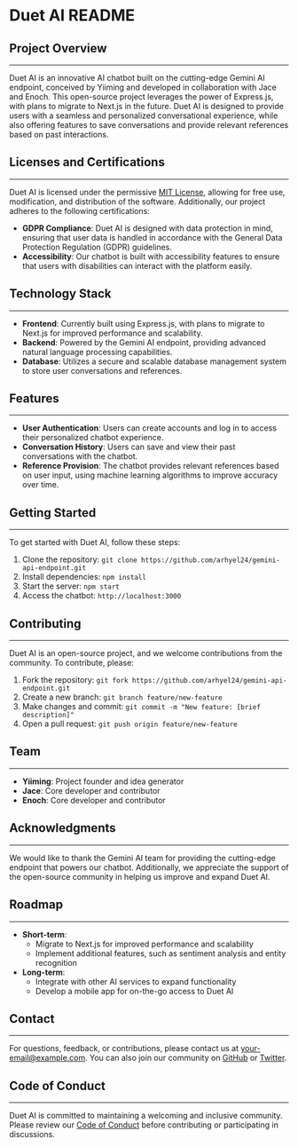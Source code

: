 # Duet AI README

## Project Overview
-------------------

Duet AI is an innovative AI chatbot built on the cutting-edge Gemini AI endpoint, conceived by Yiiming and developed in collaboration with Jace and Enoch. This open-source project leverages the power of Express.js, with plans to migrate to Next.js in the future. Duet AI is designed to provide users with a seamless and personalized conversational experience, while also offering features to save conversations and provide relevant references based on past interactions.

## Licenses and Certifications
-----------------------------

Duet AI is licensed under the permissive [MIT License](https://opensource.org/licenses/MIT), allowing for free use, modification, and distribution of the software. Additionally, our project adheres to the following certifications:

* **GDPR Compliance**: Duet AI is designed with data protection in mind, ensuring that user data is handled in accordance with the General Data Protection Regulation (GDPR) guidelines.
* **Accessibility**: Our chatbot is built with accessibility features to ensure that users with disabilities can interact with the platform easily.

## Technology Stack
--------------------

* **Frontend**: Currently built using Express.js, with plans to migrate to Next.js for improved performance and scalability.
* **Backend**: Powered by the Gemini AI endpoint, providing advanced natural language processing capabilities.
* **Database**: Utilizes a secure and scalable database management system to store user conversations and references.

## Features
------------

* **User Authentication**: Users can create accounts and log in to access their personalized chatbot experience.
* **Conversation History**: Users can save and view their past conversations with the chatbot.
* **Reference Provision**: The chatbot provides relevant references based on user input, using machine learning algorithms to improve accuracy over time.

## Getting Started
-------------------

To get started with Duet AI, follow these steps:

1. Clone the repository: `git clone https://github.com/arhyel24/gemini-api-endpoint.git`
2. Install dependencies: `npm install`
3. Start the server: `npm start`
4. Access the chatbot: `http://localhost:3000`

## Contributing
---------------

Duet AI is an open-source project, and we welcome contributions from the community. To contribute, please:

1. Fork the repository: `git fork https://github.com/arhyel24/gemini-api-endpoint.git`
2. Create a new branch: `git branch feature/new-feature`
3. Make changes and commit: `git commit -m "New feature: [brief description]"`
4. Open a pull request: `git push origin feature/new-feature`

## Team
--------

* **Yiiming**: Project founder and idea generator
* **Jace**: Core developer and contributor
* **Enoch**: Core developer and contributor

## Acknowledgments
------------------

We would like to thank the Gemini AI team for providing the cutting-edge endpoint that powers our chatbot. Additionally, we appreciate the support of the open-source community in helping us improve and expand Duet AI.

## Roadmap
------------

* **Short-term**:
	+ Migrate to Next.js for improved performance and scalability
	+ Implement additional features, such as sentiment analysis and entity recognition
* **Long-term**:
	+ Integrate with other AI services to expand functionality
	+ Develop a mobile app for on-the-go access to Duet AI

## Contact
------------

For questions, feedback, or contributions, please contact us at [your-email@example.com](mailto:your-email@example.com). You can also join our community on [GitHub](https://github.com/your-repo/duet-ai) or [Twitter](https://twitter.com/duet-ai).

## Code of Conduct
-------------------

Duet AI is committed to maintaining a welcoming and inclusive community. Please review our [Code of Conduct](https://github.com/your-repo/duet-ai/blob/main/CODE_OF_CONDUCT.md) before contributing or participating in discussions.
